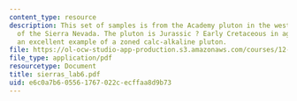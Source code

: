 ```yaml
---
content_type: resource
description: This set of samples is from the Academy pluton in the western foothills
  of the Sierra Nevada. The pluton is Jurassic ? Early Cretaceous in age and represents
  an excellent example of a zoned calc-alkaline pluton.
file: https://ol-ocw-studio-app-production.s3.amazonaws.com/courses/12-490-advanced-igneous-petrology-fall-2005/e6c0a7b605561767022cecffaa8d9b73_sierras_lab6.pdf
file_type: application/pdf
resourcetype: Document
title: sierras_lab6.pdf
uid: e6c0a7b6-0556-1767-022c-ecffaa8d9b73
---
```

